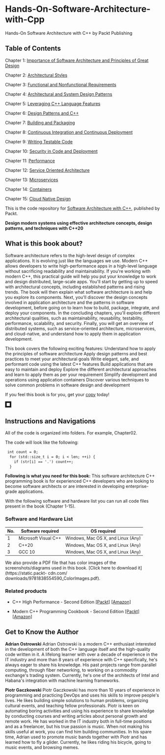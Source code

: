# Hands-On-Software-Architecture-with-Cpp
Hands-On Software Architecture with C++ by Packt Publishing

## Table of Contents

Chapter 1: [Importance of Software Architecture and Principles of Great
Design](Chapter01)

Chapter 2: [Architectural Styles](Chapter02)

Chapter 3: [Functional and Nonfunctional Requirements](Chapter03)

Chapter 4: [Architectural and System Design Patterns](Chapter04)

Chapter 5: [Leveraging C++ Language Features](Chapter05)

Chapter 6: [Design Patterns and C++](Chapter06)

Chapter 7: [Building and Packaging](Chapter07)

Chapter 8: [Continuous Integration and Continuous Deployment](Chapter08)

Chapter 9: [Writing Testable Code](Chapter09)

Chapter 10: [Security in Code and Deployment](Chapter10)

Chapter 11: [Performance](Chapter11)

Chapter 12: [Service Oriented Architecture](Chapter12)

Chapter 13: [Microservices](Chapter13)

Chapter 14: [Containers](Chapter14)

Chapter 15: [Cloud Native Design](Chapter15)

<a href="https://www.packtpub.com/product/software-architecture-with-c/9781838554590?utm_source=github&utm_medium=repository&utm_campaign=9781786461629"><img src="" alt="" height="256px" align="right"></a>

This is the code repository for [Software Architecture with C++](https://www.packtpub.com/product/software-architecture-with-c/9781838554590?utm_source=github&utm_medium=repository&utm_campaign=9781786461629), published by Packt.

**Design modern systems using effective architecture concepts, design patterns, and techniques with C++20**

## What is this book about?
Software architecture refers to the high-level design of complex applications. It is evolving just like the languages we use. Modern C++ allows developers to write high-performance apps in a high-level language without sacrificing readability and maintainability. If you're working with modern C++, this practical guide will help you put your knowledge to work and design distributed, large-scale apps. You'll start by getting up to speed with architectural concepts, including established patterns and rising trends. The book will then explain what software architecture is and help you explore its components. Next, you'll discover the design concepts involved in application architecture and the patterns in software development, before going on to learn how to build, package, integrate, and deploy your components. In the concluding chapters, you'll explore different architectural qualities, such as maintainability, reusability, testability, performance, scalability, and security. Finally, you will get an overview of distributed systems, such as service-oriented architecture, microservices, and cloud-native, and understand how to apply them in application development. 

This book covers the following exciting features:
Understand how to apply the principles of software architecture
Apply design patterns and best practices to meet your architectural goals
Write elegant, safe, and performant code using the latest C++ features
Build applications that are easy to maintain and deploy
Explore the different architectural approaches and learn to apply them as per your requirement
Simplify development and operations using application containers
Discover various techniques to solve common problems in software design and development

If you feel this book is for you, get your [copy](https://www.amazon.com/dp/1838554599) today!

<a href="https://www.packtpub.com/?utm_source=github&utm_medium=banner&utm_campaign=GitHubBanner"><img src="https://raw.githubusercontent.com/PacktPublishing/GitHub/master/GitHub.png" 
alt="https://www.packtpub.com/" border="5" /></a>

## Instructions and Navigations
All of the code is organized into folders. For example, Chapter02.

The code will look like the following:
```
 int count = 0;
  for (std::size_t i = 0; i < len; ++i) {
    if (str[i] == '.') count++;
  }
```

**Following is what you need for this book:**
This software architecture C++ programming book is for experienced C++ developers who are looking to become software architects or are interested in developing enterprise-grade applications.

With the following software and hardware list you can run all code files present in the book (Chapter 1-15).
### Software and Hardware List
| No. | Software required | OS required |
| -------- | ------------------------------------ | ----------------------------------- |
| 1 | Microsoft Visual C++ | Windows, Mac OS X, and Linux (Any) |
| 2 | C++20 | Windows, Mac OS X, and Linux (Any) |
| 3 | GCC 10 | Windows, Mac OS X, and Linux (Any) |

We also provide a PDF file that has color images of the screenshots/diagrams used in this book. [Click here to download it](https://static.packt- cdn.com/ downloads/9781838554590_ColorImages.pdf).

### Related products
* C++ High Performance - Second Edition [[Packt]](https://www.packtpub.com/product/c-high-performance-second-edition/9781839216541?utm_source=github&utm_medium=repository&utm_campaign=9781839216541) [[Amazon]](https://www.amazon.com/dp/1839216549)

* Modern C++ Programming Cookbook - Second Edition [[Packt]](https://www.packtpub.com/product/modern-c-programming-cookbook-second-edition/9781800208988?utm_source=github&utm_medium=repository&utm_campaign=9781800208988) [[Amazon]](https://www.amazon.com/dp/B08GM9KKMR)

## Get to Know the Author
**Adrian Ostrowski**
Adrian Ostrowski is a modern C++ enthusiast interested in the development of both the C++ language itself and the high-quality code written in it. A lifelong learner with over a decade of experience in the IT industry and more than 8 years of experience with C++ specifically, he's always eager to share his knowledge. His past projects range from parallel computing, through fiber networking, to working on a commodity exchange's trading system. Currently, he's one of the architects of Intel and Habana's integration with machine learning frameworks.

**Piotr Gaczkowski**
Piotr Gaczkowski has more than 10 years of experience in programming and practicing DevOps and uses his skills to improve people's lives. He likes building simple solutions to human problems, organizing cultural events, and teaching fellow professionals. Piotr is keen on automating boring activities and using his experience to share knowledge by conducting courses and writing articles about personal growth and remote work.
He has worked in the IT industry both in full-time positions and as a freelancer, but his true passion is music. When not making his skills useful at work, you can find him building communities.
In his spare time, Adrian used to promote music bands together with Piotr and has learned how to fly a glider. Currently, he likes riding his bicycle, going to music events, and browsing memes.


